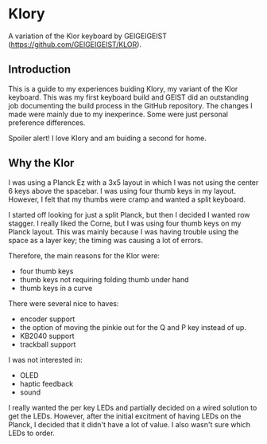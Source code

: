 # Klory
A variation of the Klor keyboard by GEIGEIGEIST (https://github.com/GEIGEIGEIST/KLOR).

## Introduction

This is a guide to my experiences buiding Klory, my variant of the Klor keyboard. This was my first keyboard build and GEIST did an outstanding job
documenting the build process in the GitHub repository. The changes I made were mainly due to my inexperince. Some were just personal preference 
differences.

Spoiler alert! I love Klory and am buiding a second for home.

## Why the Klor

I was using a Planck Ez with a 3x5 layout in which I was not using the center 6 keys above the spacebar. I was using four thumb keys in my layout. 
However, I felt that my thumbs were cramp and wanted a split keyboard.

I started off looking for just a split Planck, but then I decided I wanted row stagger. I really liked the Corne, but I was using four thumb keys on my
Planck layout. This was mainly because I was having trouble using the space as a layer key; the timing was causing a lot of errors. 

Therefore, the main reasons for the Klor were:
- four thumb keys
- thumb keys not requiring folding thumb under hand
- thumb keys in a curve

There were several nice to haves:
- encoder support
- the option of moving the pinkie out for the Q and P key instead of up.
- KB2040 support
- trackball support

I was not interested in:
- OLED
- haptic feedback
- sound

I really wanted the per key LEDs and partially decided on a wired solution to get the LEDs. However, after the initial excitment of having LEDs on the 
Planck, I decided that it didn't have a lot of value. I also wasn't sure which LEDs to order.







